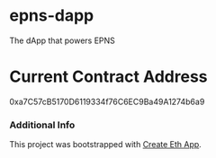# epns-dapp
The dApp that powers EPNS

# Current Contract Address
0xa7C57cB5170D6119334f76C6EC9Ba49A1274b6a9

### Additional Info
This project was bootstrapped with [Create Eth App](https://github.com/paulrberg/create-eth-app).

